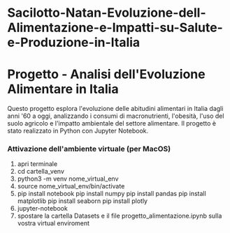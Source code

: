 # Sacilotto-Natan-Evoluzione-dell-Alimentazione-e-Impatti-su-Salute-e-Produzione-in-Italia

# Progetto - Analisi dell'Evoluzione Alimentare in Italia

Questo progetto esplora l'evoluzione delle abitudini alimentari in Italia dagli anni '60 a oggi, analizzando i consumi di macronutrienti, l'obesità, l'uso del suolo agricolo e l'impatto ambientale del settore alimentare. Il progetto è stato realizzato in Python con Jupyter Notebook.

### Attivazione dell'ambiente virtuale (per MacOS)

1. apri terminale
2. cd cartella_venv
3. python3 -m venv nome_virtual_env
4. source nome_virtual_env/bin/activate
5. pip install notebook 
   pip install numpy
  pip install pandas
  pip install matplotlib
  pip install seaborn
  pip install plotly
6. jupyter-notebook
7. spostare la cartella Datasets e il file progetto_alimentazione.ipynb sulla vostra virtual enviroment 


